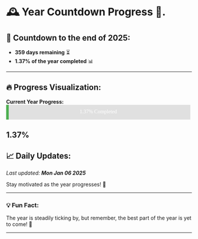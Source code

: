 
# &#x1F570; **Year Countdown Progress** &#x1F389;.

## &#x1F4C5; Countdown to the end of 2025:
- **359 days remaining** &#x23F3;
- **1.37% of the year completed** &#x1F4CA;

---

## &#x1F525; **Progress Visualization**:

**Current Year Progress:**
![Progress Bar](data:image/svg+xml;base64,CjxzdmcgeG1sbnM9Imh0dHA6Ly93d3cudzMub3JnLzIwMDAvc3ZnIiB3aWR0aD0iNTAwIiBoZWlnaHQ9IjQwIj4KICA8cmVjdCB4PSIwIiB5PSIwIiB3aWR0aD0iNTAwIiBoZWlnaHQ9IjQwIiBmaWxsPSIjZTBlMGUwIiAvPgogIDxyZWN0IHg9IjAiIHk9IjAiIHdpZHRoPSI2Ljg1IiBoZWlnaHQ9IjQwIiBmaWxsPSIjNGNhZjUwIiAvPgogIDx0ZXh0IHg9IjI1MCIgeT0iMjAiIHRleHQtYW5jaG9yPSJtaWRkbGUiIGFsaWdubWVudC1iYXNlbGluZT0ibWlkZGxlIiBmb250LXNpemU9IjE0IiBmaWxsPSJ3aGl0ZSI+CiAgICAxLjM3JSBDb21wbGV0ZWQKICA8L3RleHQ+Cjwvc3ZnPgo=)


**1.37%**
---

## &#x1F4C8; **Daily Updates**:

_Last updated: **Mon Jan 06 2025**_

Stay motivated as the year progresses! &#x1F680;

---

### &#x1F4A1; **Fun Fact:**
The year is steadily ticking by, but remember, the best part of the year is yet to come! &#x1F31F;

---
